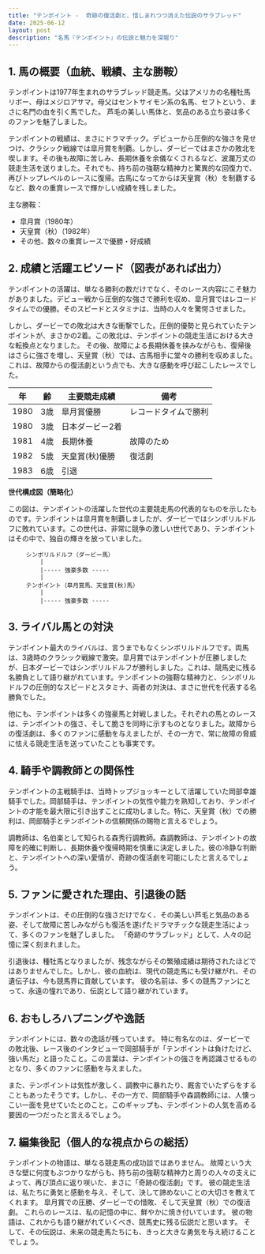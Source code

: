 ```yaml
---
title: "テンポイント -  奇跡の復活劇と、惜しまれつつ消えた伝説のサラブレッド"
date: 2025-06-12
layout: post
description: "名馬『テンポイント』の伝説と魅力を深堀り"
---
```


## 1. 馬の概要（血統、戦績、主な勝鞍）

テンポイントは1977年生まれのサラブレッド競走馬。父はアメリカの名種牡馬リボー、母はメジロアサマ。母父はセントサイモン系の名馬、セフトという、まさに名門の血を引く馬でした。  芦毛の美しい馬体と、気品のある立ち姿は多くのファンを魅了しました。

テンポイントの戦績は、まさにドラマチック。デビューから圧倒的な強さを見せつけ、クラシック戦線では皐月賞を制覇。しかし、ダービーではまさかの敗北を喫します。その後も故障に苦しみ、長期休養を余儀なくされるなど、波瀾万丈の競走生活を送りました。それでも、持ち前の強靭な精神力と驚異的な回復力で、再びトップレベルのレースに復帰。古馬になってからは天皇賞（秋）を制覇するなど、数々の重賞レースで輝かしい成績を残しました。

主な勝鞍：

* 皐月賞（1980年）
* 天皇賞（秋）（1982年）
* その他、数々の重賞レースで優勝・好成績


## 2. 成績と活躍エピソード（図表があれば出力）

テンポイントの活躍は、単なる勝利の数だけでなく、そのレース内容にこそ魅力がありました。デビュー戦から圧倒的な強さで勝利を収め、皐月賞ではレコードタイムでの優勝。そのスピードとスタミナは、当時の人々を驚愕させました。

しかし、ダービーでの敗北は大きな衝撃でした。圧倒的優勢と見られていたテンポイントが、まさかの2着。この敗北は、テンポイントの競走生活における大きな転換点となりました。  その後、故障による長期休養を挟みながらも、復帰後はさらに強さを増し、天皇賞（秋）では、古馬相手に堂々の勝利を収めました。これは、故障からの復活劇という点でも、大きな感動を呼び起こしたレースでした。

| 年 | 齢 | 主要競走成績 | 備考 |
|---|---|---|---|
| 1980 | 3歳 | 皐月賞優勝 | レコードタイムで勝利 |
| 1980 | 3歳 | 日本ダービー2着 |  |
| 1981 | 4歳 |  長期休養 |  故障のため |
| 1982 | 5歳 | 天皇賞(秋)優勝 | 復活劇 |
| 1983 | 6歳 |  引退 |  |


**世代構成図（簡略化）**

この図は、テンポイントの活躍した世代の主要競走馬の代表的なものを示したものです。テンポイントは皐月賞を制覇しましたが、ダービーではシンボリルドルフに敗れています。この世代は、非常に競争の激しい世代であり、テンポイントはその中で、独自の輝きを放っていました。

```
     シンボリルドルフ（ダービー馬）
         |
         |----- 強豪多数 -----
         |
     テンポイント（皐月賞馬、天皇賞(秋)馬）
         |
         |----- 強豪多数 -----
```


## 3. ライバル馬との対決

テンポイント最大のライバルは、言うまでもなくシンボリルドルフです。両馬は、3歳時のクラシック戦線で激突。皐月賞ではテンポイントが圧勝しましたが、日本ダービーではシンボリルドルフが勝利しました。これは、競馬史に残る名勝負として語り継がれています。テンポイントの強靭な精神力と、シンボリルドルフの圧倒的なスピードとスタミナ、両者の対決は、まさに世代を代表する名勝負でした。

他にも、テンポイントは多くの強豪馬と対戦しました。それぞれの馬とのレースは、テンポイントの強さ、そして脆さを同時に示すものとなりました。故障からの復活劇は、多くのファンに感動を与えましたが、その一方で、常に故障の脅威に怯える競走生活を送っていたことも事実です。


## 4. 騎手や調教師との関係性

テンポイントの主戦騎手は、当時トップジョッキーとして活躍していた岡部幸雄騎手でした。岡部騎手は、テンポイントの気性や能力を熟知しており、テンポイントの才能を最大限に引き出すことに成功しました。特に、天皇賞（秋）での勝利は、岡部騎手とテンポイントの信頼関係の賜物と言えるでしょう。

調教師は、名伯楽として知られる森秀行調教師。森調教師は、テンポイントの故障を的確に判断し、長期休養や復帰時期を慎重に決定しました。彼の冷静な判断と、テンポイントへの深い愛情が、奇跡の復活劇を可能にしたと言えるでしょう。


## 5. ファンに愛された理由、引退後の話

テンポイントは、その圧倒的な強さだけでなく、その美しい芦毛と気品のある姿、そして故障に苦しみながらも復活を遂げたドラマチックな競走生活によって、多くのファンを魅了しました。  「奇跡のサラブレッド」として、人々の記憶に深く刻まれました。

引退後は、種牡馬となりましたが、残念ながらその繁殖成績は期待されたほどではありませんでした。しかし、彼の血統は、現代の競走馬にも受け継がれ、その遺伝子は、今も競馬界に貢献しています。  彼の名前は、多くの競馬ファンにとって、永遠の憧れであり、伝説として語り継がれています。


## 6. おもしろハプニングや逸話

テンポイントには、数々の逸話が残っています。  特に有名なのは、ダービーでの敗北後、レース後のインタビューで岡部騎手が「テンポイントは負けたけど、強い馬だ」と語ったこと。この言葉は、テンポイントの強さを再認識させるものとなり、多くのファンに感動を与えました。

また、テンポイントは気性が激しく、調教中に暴れたり、厩舎でいたずらをすることもあったそうです。しかし、その一方で、岡部騎手や森調教師には、人懐っこい一面を見せていたとのこと。このギャップも、テンポイントの人気を高める要因の一つだったと言えるでしょう。


## 7. 編集後記（個人的な視点からの総括）

テンポイントの物語は、単なる競走馬の成功談ではありません。  故障という大きな壁に何度もぶつかりながらも、持ち前の強靭な精神力と周りの人々の支えによって、再び頂点に返り咲いた、まさに「奇跡の復活劇」です。  彼の競走生活は、私たちに勇気と感動を与え、そして、決して諦めないことの大切さを教えてくれます。  皐月賞での圧勝、ダービーでの惜敗、そして天皇賞（秋）での復活劇。  これらのレースは、私の記憶の中に、鮮やかに焼き付いています。  彼の物語は、これからも語り継がれていくべき、競馬史に残る伝説だと思います。  そして、その伝説は、未来の競走馬たちにも、きっと大きな勇気を与え続けることでしょう。
